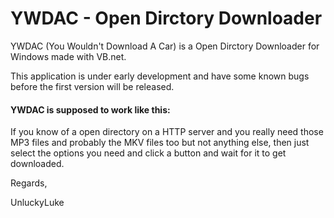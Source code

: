 # YWDAC - Open Dirctory Downloader

YWDAC (You Wouldn't Download A Car) is a Open Dirctory Downloader for Windows made with VB.net.


This application is under early development and have some known bugs before the first version will be released.


<h4>YWDAC is supposed to work like this:</h4>
If you know of a open directory on a HTTP server and you really need those MP3 files and probably the MKV files too but not anything else, then just select the options you need and click a button and wait for it to get downloaded.


Regards,

UnluckyLuke
